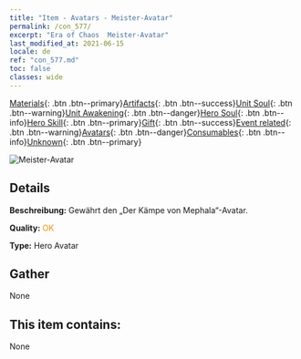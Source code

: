 ```yaml
---
title: "Item - Avatars - Meister-Avatar"
permalink: /con_577/
excerpt: "Era of Chaos  Meister-Avatar"
last_modified_at: 2021-06-15
locale: de
ref: "con_577.md"
toc: false
classes: wide
---
```

 [Materials](/ItemsDE/){: .btn .btn--primary}[Artifacts](/ItemsDE/Artifacts/){: .btn .btn--success}[Unit Soul](/ItemsDE/UnitSoul/){: .btn .btn--warning}[Unit Awakening](/ItemsDE/UnitAwakening/){: .btn .btn--danger}[Hero Soul](/ItemsDE/HeroSoul/){: .btn .btn--info}[Hero Skill](/ItemsDE/HeroSkill/){: .btn .btn--primary}[Gift](/ItemsDE/Gift/){: .btn .btn--success}[Event related](/ItemsDE/Events/){: .btn .btn--warning}[Avatars](/ItemsDE/Avatars/){: .btn .btn--danger}[Consumables](/ItemsDE/Consumables/){: .btn .btn--info}[Unknown](/ItemsDE/Unknown/){: .btn .btn--primary}

 ![Meister-Avatar](/images/h/h_Mephala7.jpg)

## Details
 **Beschreibung:** Gewährt den „Der Kämpe von Mephala“-Avatar.

 **Quality:** <span style="color: #FF8C00">OK</span>

 **Type:** Hero Avatar

## Gather

  None

## This item contains:

  None

